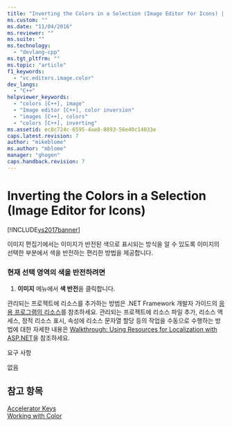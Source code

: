 ```yaml
---
title: "Inverting the Colors in a Selection (Image Editor for Icons) | Microsoft Docs"
ms.custom: ""
ms.date: "11/04/2016"
ms.reviewer: ""
ms.suite: ""
ms.technology: 
  - "devlang-cpp"
ms.tgt_pltfrm: ""
ms.topic: "article"
f1_keywords: 
  - "vc.editors.image.color"
dev_langs: 
  - "C++"
helpviewer_keywords: 
  - "colors [C++], image"
  - "Image editor [C++], color inversion"
  - "images [C++], colors"
  - "colors [C++], inverting"
ms.assetid: ec8c724c-6595-4ae8-8893-56e40c14033e
caps.latest.revision: 7
author: "mikeblome"
ms.author: "mblome"
manager: "ghogen"
caps.handback.revision: 7
---
```

# Inverting the Colors in a Selection (Image Editor for Icons)
[!INCLUDE[vs2017banner](../assembler/inline/includes/vs2017banner.md)]

이미지 편집기에서는 이미지가 반전된 색으로 표시되는 방식을 알 수 있도록 이미지의 선택한 부분에서 색을 반전하는 편리한 방법을 제공합니다.  
  
### 현재 선택 영역의 색을 반전하려면  
  
1.  **이미지** 메뉴에서 **색 반전**을 클릭합니다.  
  
 관리되는 프로젝트에 리소스를 추가하는 방법은 .NET Framework 개발자 가이드의 [응용 프로그램의 리소스](../Topic/Resources%20in%20Desktop%20Apps.md)를 참조하세요. 관리되는 프로젝트에 리소스 파일 추가, 리소스 액세스, 정적 리소스 표시, 속성에 리소스 문자열 할당 등의 작업을 수동으로 수행하는 방법에 대한 자세한 내용은 [Walkthrough: Using Resources for Localization with ASP.NET](../Topic/Walkthrough:%20Using%20Resources%20for%20Localization%20with%20ASP.NET.md)을 참조하세요.  
  
 요구 사항  
  
 없음  
  
## 참고 항목  
 [Accelerator Keys](../mfc/accelerator-keys-image-editor-for-icons.md)   
 [Working with Color](../mfc/working-with-color-image-editor-for-icons.md)